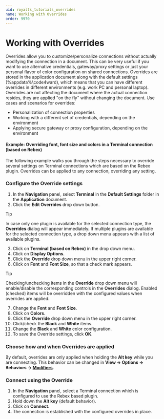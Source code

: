 ```yaml
---
uid: royalts_tutorials_overrides
name: Working with Overrides
order: 9970
---
```


# Working with Overrides
Overrides allow you to customize/personalize connections without actually modifying the connection in a document. This can be very useful if you want to use alternative credentials, gateway/proxy settings or just your personal flavor of color configuration on shared connections. Overrides are stored in the application document along with the default settings (%appdata%\code4ward), which means that you can have different overrides in different environments (e.g. work PC and personal laptop). Overrides are not affecting the document where the actual connection resides, they are applied "on the fly" without changing the document. Use cases and scenarios for overrides:

-   Personalization of connection properties
-   Working with a different set of credentials, depending on the environment
-   Applying secure gateway or proxy configuration, depending on the environment

#### Example: Overriding font, font size and colors in a Terminal connection (based on Rebex)

The following example walks you through the steps necessary to override several settings on Terminal connections which are based on the Rebex plugin. Overrides can be applied to any connection, overriding any setting.

### Configure the Override settings
1.  In the **Navigation** panel, select **Terminal** in the **Default Settings** folder in the **Application** document.
2.  Click the **Edit Overrides** drop down button.

> [!Tip]
> In case only one plugin is available for the selected connection type, the **Overrides** dialog will appear immediately. If multiple plugins are available for the selected connection type, a drop down menu appears with a list of available plugins.

3.  Click on **Terminal (based on Rebex)** in the drop down menu.
4.  Click on **Display Options**.
5.  Click the **Override** drop down menu in the upper right corner.
6.  Click on **Font** and **Font Size**, so that a check mark appears.

> [!Tip]
> Checking/unchecking items in the **Override** drop down menu will enable/disable the corresponding controls in the **Overrides** dialog. Enabled (checked) items will be overridden with the configured values when overrides are applied.

7.  Change the **Font** and **Font Size**.
8.  Click on **Colors**.
9.  Click the **Override** drop down menu in the upper right corner.
10.  Click/check the **Black** and **White** items.
11.  Change the **Black** and **White** color configuration.
12.  To save the Override settings, click **OK**.

### Choose how and when Overrides are applied
By default, overrides are only applied when holding the **Alt key** while you are connecting. This behavior can be changed in **View -> Options -> Behaviors -> [Modifiers](xref:royalts_reference_options_behavior)**.

### Connect using the Override
1.  In the **Navigation** panel, select a Terminal connection which is configured to use the Rebex based plugin.
2.  Hold down the **Alt key** (default behavior).
3.  Click on **Connect**.
4.  The connection is established with the configured overrides in place.